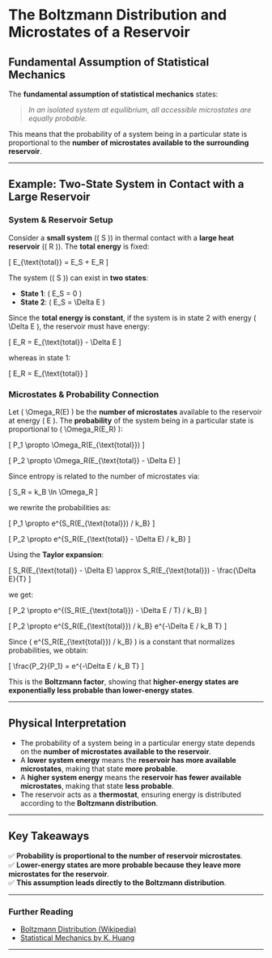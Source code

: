 # The Boltzmann Distribution and Microstates of a Reservoir

## Fundamental Assumption of Statistical Mechanics  

The **fundamental assumption of statistical mechanics** states:  

> *In an isolated system at equilibrium, all accessible microstates are equally probable.*

This means that the probability of a system being in a particular state is proportional to the **number of microstates available to the surrounding reservoir**.

---

## Example: Two-State System in Contact with a Large Reservoir

### System & Reservoir Setup
Consider a **small system** (\( S \)) in thermal contact with a **large heat reservoir** (\( R \)). The **total energy** is fixed:

\[
E_{\text{total}} = E_S + E_R
\]

The system (\( S \)) can exist in **two states**:
- **State 1**: \( E_S = 0 \)  
- **State 2**: \( E_S = \Delta E \)  

Since the **total energy is constant**, if the system is in state 2 with energy \( \Delta E \), the reservoir must have energy:

\[
E_R = E_{\text{total}} - \Delta E
\]

whereas in state 1:

\[
E_R = E_{\text{total}}
\]

### Microstates & Probability Connection  

Let \( \Omega_R(E) \) be the **number of microstates** available to the reservoir at energy \( E \). The **probability** of the system being in a particular state is proportional to \( \Omega_R(E_R) \):

\[
P_1 \propto \Omega_R(E_{\text{total}})
\]

\[
P_2 \propto \Omega_R(E_{\text{total}} - \Delta E)
\]

Since entropy is related to the number of microstates via:

\[
S_R = k_B \ln \Omega_R
\]

we rewrite the probabilities as:

\[
P_1 \propto e^{S_R(E_{\text{total}}) / k_B}
\]

\[
P_2 \propto e^{S_R(E_{\text{total}} - \Delta E) / k_B}
\]

Using the **Taylor expansion**:

\[
S_R(E_{\text{total}} - \Delta E) \approx S_R(E_{\text{total}}) - \frac{\Delta E}{T}
\]

we get:

\[
P_2 \propto e^{(S_R(E_{\text{total}}) - \Delta E / T) / k_B}
\]

\[
P_2 \propto e^{S_R(E_{\text{total}}) / k_B} e^{-\Delta E / k_B T}
\]

Since \( e^{S_R(E_{\text{total}}) / k_B} \) is a constant that normalizes probabilities, we obtain:

\[
\frac{P_2}{P_1} = e^{-\Delta E / k_B T}
\]

This is the **Boltzmann factor**, showing that **higher-energy states are exponentially less probable than lower-energy states**.

---

## Physical Interpretation
- The probability of a system being in a particular energy state depends on the **number of microstates available to the reservoir**.
- A **lower system energy** means the **reservoir has more available microstates**, making that state **more probable**.
- A **higher system energy** means the **reservoir has fewer available microstates**, making that state **less probable**.
- The reservoir acts as a **thermostat**, ensuring energy is distributed according to the **Boltzmann distribution**.

---

## Key Takeaways
✅ **Probability is proportional to the number of reservoir microstates**.  
✅ **Lower-energy states are more probable because they leave more microstates for the reservoir**.  
✅ **This assumption leads directly to the Boltzmann distribution**.  

---

### **Further Reading**
- [Boltzmann Distribution (Wikipedia)](https://en.wikipedia.org/wiki/Boltzmann_distribution)
- [Statistical Mechanics by K. Huang](https://en.wikipedia.org/wiki/Kerson_Huang)

---


